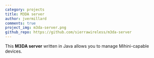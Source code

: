 ```yaml
---
category: projects
title: M3DA server
author: jvermillard
comments: true
project_img: m3da-server.png
github_repo: https://github.com/sierrawireless/m3da-server
---
```

This __M3DA server__ written in Java allows you to manage Mihini-capable devices.